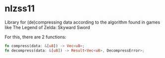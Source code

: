 # nlzss11

Library for (de)compressing data according to the algorithm found in games like The Legend of Zelda: Skyward Sword

For this, there are 2 functions:

```rust
fn compress(data: &[u8]) -> Vec<u8>;
fn decompress(data: &[u8]) -> Result<Vec<u8>, DecompressError>;
```
